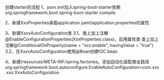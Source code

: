 创建starter的流程
1、pom.xml加入spring-boot-starter依赖
    <dependency>
        <groupId>org.springframework.boot</groupId>
        <artifactId>spring-boot-starter</artifactId>
        <scope>compile</scope>
    </dependency>

2、新建XxxProperties承载application.yaml/application.properties的属性

3、新建XxxxAutoConfiguration类
    3.1、类上加上注解@EnableConfigurationProperties(XxxProperties.class)，启用属性类
         类上加上注解@ConditionalOnProperty(name = "xxx.enable", havingValue = "true")
    3.2、在XxxxAutoConfiguration使用@Bean创建IOC bean

4、新建/resources/META-INF/spring.factories。添加自动化装配类全路径
org.springframework.boot.autoconfigure.EnableAutoConfiguration=com.xxx.xxx.XxxAutoConfiguration


